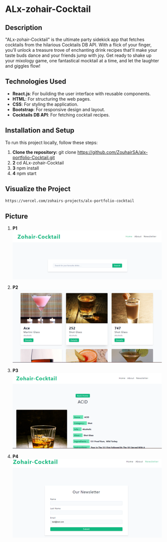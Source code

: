 # ALx-zohair-Cocktail

## Description
"ALx-zohair-Cocktail" is the ultimate party sidekick app that fetches cocktails from the hilarious Cocktails DB API. With a flick of your finger, you'll unlock a treasure trove of enchanting drink recipes that'll make your taste buds dance and your friends jump with joy. Get ready to shake up your mixology game, one fantastical mocktail at a time, and let the laughter and giggles flow!

## Technologies Used
- **React.js**: For building the user interface with reusable components.
- **HTML**: For structuring the web pages.
- **CSS**: For styling the application.
- **Bootstrap**: For responsive design and layout.
- **Cocktails DB API**: For fetching cocktail recipes.

## Installation and Setup
To run this project locally, follow these steps:

1. **Clone the repository:**
    git clone https://github.com/ZouhairSA/alx-portfolio-Cocktail.git
2. **2**
    cd ALx-zohair-Cocktail
2. **3**
    npm install
2. **4**
    npm start

## Visualize the Project
    https://vercel.com/zohairs-projects/alx-portfolio-cocktail

## Picture
1. **P1**
![alt text](image.png)

2. **P2**
![alt text](image-1.png)

3. **P3**
![alt text](image-2.png)

4. **P4**
![alt text](image-3.png)